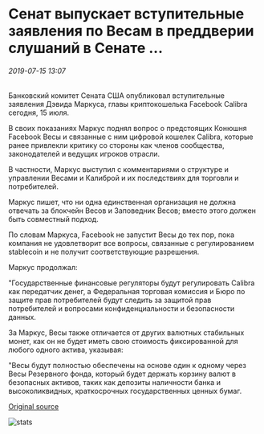 # Сенат выпускает вступительные заявления по Весам в преддверии слушаний в Сенате ...

###### 2019-07-15 13:07

Банковский комитет Сената США опубликовал вступительные заявления Дэвида Маркуса, главы криптокошелька Facebook Calibra сегодня, 15 июля.

В своих показаниях Маркус поднял вопрос о предстоящих Конюшня Facebook Весы и связанные с ним цифровой кошелек Calibra, которые ранее привлекли критику со стороны как членов сообщества, законодателей и ведущих игроков отрасли.

В частности, Маркус выступил с комментариями о структуре и управлении Весами и Калиброй и их последствиях для торговли и потребителей.

Маркус пишет, что ни одна единственная организация не должна отвечать за блокчейн Весов и Заповедник Весов; вместо этого должен быть совместный подход.

По словам Маркуса, Facebook не запустит Весы до тех пор, пока компания не удовлетворит все вопросы, связанные с регулированием stablecoin и не получит соответствующие разрешения.

Маркус продолжал:

"Государственные финансовые регуляторы будут регулировать Calibra как передатчик денег, а Федеральная торговая комиссия и Бюро по защите прав потребителей будут следить за защитой прав потребителей и вопросами конфиденциальности и безопасности данных.

За Маркус, Весы также отличается от других валютных стабильных монет, как он не будет иметь свою стоимость фиксированной для любого одного актива, указывая:

"Весы будут полностью обеспечены на основе один к одному через Весы Резервного фонда, который будет держать корзину валют в безопасных активов, таких как депозиты наличности банка и высоколиквидных, краткосрочных государственных ценных бумаг.

[Original source](https://cointelegraph.com/news/calibra-ceo-delivers-opening-statements-on-libra-ahead-of-senate-hearing)

![stats](https://c.statcounter.com/11760860/0/a89fa40b/1/ "stats")